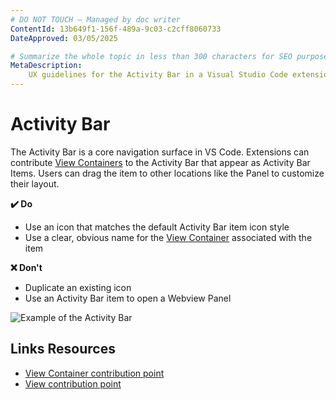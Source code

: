 ```yaml
---
# DO NOT TOUCH — Managed by doc writer
ContentId: 13b649f1-156f-489a-9c03-c2cff8060733
DateApproved: 03/05/2025

# Summarize the whole topic in less than 300 characters for SEO purpose
MetaDescription:
    UX guidelines for the Activity Bar in a Visual Studio Code extension.
---
```


# Activity Bar

The Activity Bar is a core navigation surface in VS Code. Extensions can
contribute [View Containers](/api/ux-guidelines/views#view-containers) to the
Activity Bar that appear as Activity Bar Items. Users can drag the item to other
locations like the Panel to customize their layout.

**✔️ Do**

- Use an icon that matches the default Activity Bar item icon style
- Use a clear, obvious name for the
  [View Container](/api/ux-guidelines/views#view-containers) associated with the
  item

**❌ Don't**

- Duplicate an existing icon
- Use an Activity Bar item to open a Webview Panel

![Example of the Activity Bar](images/examples/activity-bar.png)

## Links Resources

- [View Container contribution point](/api/references/contribution-points#contributes.viewsContainers)
- [View contribution point](/api/references/contribution-points#contributes.views)
